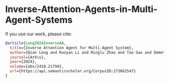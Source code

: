 # Inverse-Attention-Agents-in-Multi-Agent-Systems

If you use our work, please cite:

```bibtex
@article{Long2024InverseAA,
  title={Inverse Attention Agent for Multi-Agent System},
  author={Qian Long and Ruoyan Li and Minglu Zhao and Tao Gao and Demetri Terzopoulos},
  journal={ArXiv},
  year={2024},
  volume={abs/2410.21794},
  url={https://api.semanticscholar.org/CorpusID:273662547}
}
